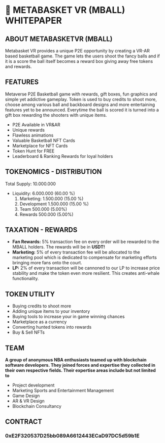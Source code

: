 # 🏀 METABASKET VR (MBALL) WHITEPAPER

## ABOUT METABASKETVR (MBALL)

Metabasket VR provides a unique P2E opportunity by creating a VR-AR based basketball game. The game lets the users shoot the fancy balls and if it is a score the ball itself becomes a reward box giving away free tokens and rewards.

## **FEATURES**

Metaverse P2E Basketball game with rewards, gift boxes, fun graphics and simple yet addictive gameplay. Token is used to buy credits to shoot more, choose among various ball and backboard designs and more entertaining features yet to be announced. Everytime the ball is scored it is turned into a gift box rewarding the shooters with unique items.

* P2E Available in VR\&AR&#x20;
* Unique rewards&#x20;
* Flawless animations&#x20;
* Valuable Basketball NFT Cards
* &#x20;Marketplace for NFT Cards
* Token Hunt for FREE
* Leaderboard & Ranking Rewards for loyal holders

## TOKENOMICS - DISTRIBUTION

Total Supply: 10.000.000&#x20;

* Liquidity: 6.000.000 (60.00 %)&#x20;
  1. Marketing: 1.500.000 (15.00 %)&#x20;
  2. Development 1.500.000 (15.00 %)&#x20;
  3. Team 500.000 (5.00%)&#x20;
  4. Rewards 500.000 (5.00%)

## TAXATION - REWARDS

* **Fan Rewards:** 5% transaction fee on every order will be rewarded to the MBALL holders. The rewards will be in **USDT!**
* **Marketing:** 5% of every transaction fee will be allocated to the marketing pool which is dedicated to compensate for marketing efforts bringing more fans onto the court.
* **LP:** 2% of every transaction will be cannoned to our LP to increase price stability and make the token even more resilient. This creates anti-whale functionality.

## TOKEN UTILITY

* Buying credits to shoot more&#x20;
* Adding unique items to your inventory&#x20;
* Buying tools to increase your in game winning chances&#x20;
* Marketplace as a currency&#x20;
* Converting hunted tokens into rewards&#x20;
* Buy & Sell NFTs

## TEAM

**A group of anonymous NBA enthusiasts teamed up with blockchain software developers. They joined forces and expertise they collected in their own respective fields. Their expertise areas include but not limited to**

* Project development&#x20;
* Marketing Sports and Entertainment Management&#x20;
* Game Design&#x20;
* AR & VR Design&#x20;
* Blockchain Consultancy

## **CONTRACT**

### 0xE2F320537D25bb089A6612443ECaD97DC5d59b1E
